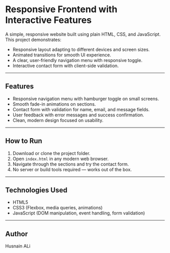 # Responsive Frontend with Interactive Features

A simple, responsive website built using plain HTML, CSS, and JavaScript. This project demonstrates:

- Responsive layout adapting to different devices and screen sizes.
- Animated transitions for smooth UI experience.
- A clear, user-friendly navigation menu with responsive toggle.
- Interactive contact form with client-side validation.

---

## Features

- Responsive navigation menu with hamburger toggle on small screens.
- Smooth fade-in animations on sections.
- Contact form with validation for name, email, and message fields.
- User feedback with error messages and success confirmation.
- Clean, modern design focused on usability.

---

## How to Run

1. Download or clone the project folder.
2. Open `index.html` in any modern web browser.
3. Navigate through the sections and try the contact form.
4. No server or build tools required — works out of the box.

---



## Technologies Used

- HTML5  
- CSS3 (Flexbox, media queries, animations)  
- JavaScript (DOM manipulation, event handling, form validation)  

---

## Author

Husnain ALi
